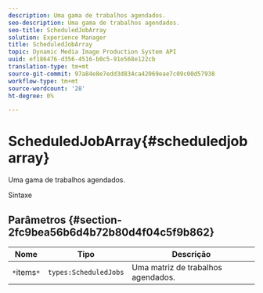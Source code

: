 ```yaml
---
description: Uma gama de trabalhos agendados.
seo-description: Uma gama de trabalhos agendados.
seo-title: ScheduledJobArray
solution: Experience Manager
title: ScheduledJobArray
topic: Dynamic Media Image Production System API
uuid: ef186476-d356-4516-b0c5-91e568e122cb
translation-type: tm+mt
source-git-commit: 97a84e8e7edd3d834ca42069eae7c09c00d57938
workflow-type: tm+mt
source-wordcount: '28'
ht-degree: 0%

---
```



# ScheduledJobArray{#scheduledjobarray}

Uma gama de trabalhos agendados.

Sintaxe

## Parâmetros {#section-2fc9bea56b6d4b72b80d4f04c5f9b862}

| Nome | Tipo | Descrição |
|---|---|---|
| `*`items`*` | `types:ScheduledJobs` | Uma matriz de trabalhos agendados. |

